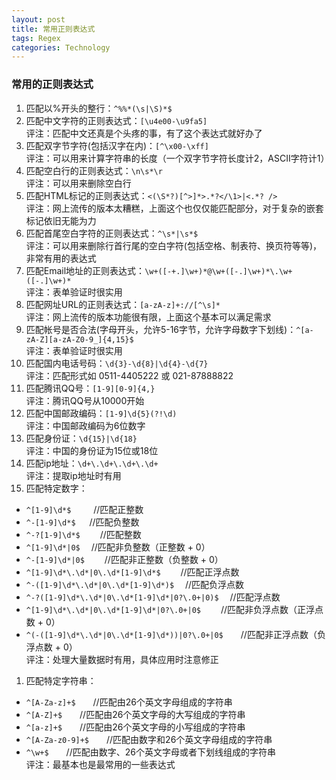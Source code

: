 ```yaml
---
layout: post
title: 常用正则表达式
tags: Regex
categories: Technology
---
```

### 常用的正则表达式

1. 匹配以%开头的整行：`^%%*(\s|\S)*$`
1. 匹配中文字符的正则表达式：`[\u4e00-\u9fa5]`
<br/>评注：匹配中文还真是个头疼的事，有了这个表达式就好办了
1. 匹配双字节字符(包括汉字在内)：`[^\x00-\xff]`<br/>
评注：可以用来计算字符串的长度（一个双字节字符长度计2，ASCII字符计1）
1. 匹配空白行的正则表达式：`\n\s*\r`
<br/>评注：可以用来删除空白行
1. 匹配HTML标记的正则表达式：`<(\S*?)[^>]*>.*?</\1>|<.*? />`
<br/>评注：网上流传的版本太糟糕，上面这个也仅仅能匹配部分，对于复杂的嵌套标记依旧无能为力
1. 匹配首尾空白字符的正则表达式：`^\s*|\s*$`
<br/>评注：可以用来删除行首行尾的空白字符(包括空格、制表符、换页符等等)，非常有用的表达式
1. 匹配Email地址的正则表达式：`\w+([-+.]\w+)*@\w+([-.]\w+)*\.\w+([-.]\w+)*`
<br/>评注：表单验证时很实用
1. 匹配网址URL的正则表达式：`[a-zA-z]+://[^\s]*`
<br/>评注：网上流传的版本功能很有限，上面这个基本可以满足需求
1. 匹配帐号是否合法(字母开头，允许5-16字节，允许字母数字下划线)：`^[a-zA-Z][a-zA-Z0-9_]{4,15}$`
<br/>评注：表单验证时很实用
1. 匹配国内电话号码：`\d{3}-\d{8}|\d{4}-\d{7}`
<br/>评注：匹配形式如 0511-4405222 或 021-87888822
1. 匹配腾讯QQ号：`[1-9][0-9]{4,}`
<br/>评注：腾讯QQ号从10000开始
1. 匹配中国邮政编码：`[1-9]\d{5}(?!\d)`
<br/>评注：中国邮政编码为6位数字
1. 匹配身份证：`\d{15}|\d{18}`
<br/>评注：中国的身份证为15位或18位
1. 匹配ip地址：`\d+\.\d+\.\d+\.\d+`
<br/>评注：提取ip地址时有用
1. 匹配特定数字：
 * `^[1-9]\d*$`　 　 //匹配正整数
 * `^-[1-9]\d*$` 　 //匹配负整数
 * `^-?[1-9]\d*$`　　 //匹配整数
 * `^[1-9]\d*|0$`　 //匹配非负整数（正整数 + 0）
 * `^-[1-9]\d*|0$`　　 //匹配非正整数（负整数 + 0）
 * `^[1-9]\d*\.\d*|0\.\d*[1-9]\d*$`　　 //匹配正浮点数
 * `^-([1-9]\d*\.\d*|0\.\d*[1-9]\d*)$`　 //匹配负浮点数
 * `^-?([1-9]\d*\.\d*|0\.\d*[1-9]\d*|0?\.0+|0)$`　 //匹配浮点数
 * `^[1-9]\d*\.\d*|0\.\d*[1-9]\d*|0?\.0+|0$`　　 //匹配非负浮点数（正浮点数 + 0）
 * `^(-([1-9]\d*\.\d*|0\.\d*[1-9]\d*))|0?\.0+|0$`　　//匹配非正浮点数（负浮点数 + 0）
<br/>评注：处理大量数据时有用，具体应用时注意修正
1. 匹配特定字符串：
 * `^[A-Za-z]+$`　　//匹配由26个英文字母组成的字符串
 * `^[A-Z]+$`　　//匹配由26个英文字母的大写组成的字符串
 * `^[a-z]+$`　　//匹配由26个英文字母的小写组成的字符串
 * `^[A-Za-z0-9]+$`　　//匹配由数字和26个英文字母组成的字符串
 * `^\w+$`　　//匹配由数字、26个英文字母或者下划线组成的字符串
<br/>评注：最基本也是最常用的一些表达式


